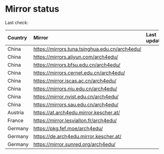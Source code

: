 <script src="./time.js"></script>
# Mirror status
Last check: <script type="text/javascript">localize(1710843516.6255345);</script>

|Country|Mirror|Last update|
|:------|:-----|:----------|
|China|https://mirrors.tuna.tsinghua.edu.cn/arch4edu/|<script type="text/javascript">localize(1710786591);</script>|
|China|https://mirrors.aliyun.com/arch4edu/|<script type="text/javascript">localize(1710786591);</script>|
|China|https://mirrors.bfsu.edu.cn/arch4edu/|<script type="text/javascript">localize(1710829967);</script>|
|China|https://mirrors.cernet.edu.cn/arch4edu/|<script type="text/javascript">localize(1710786591);</script>|
|China|https://mirror.iscas.ac.cn/arch4edu/|<script type="text/javascript">localize(1710786591);</script>|
|China|https://mirrors.nju.edu.cn/arch4edu/|<script type="text/javascript">localize(1710786591);</script>|
|China|https://mirror.nyist.edu.cn/arch4edu/|<script type="text/javascript">localize(1710786591);</script>|
|China|https://mirrors.sau.edu.cn/arch4edu/|<script type="text/javascript">localize(1710829967);</script>|
|Austria|https://at.arch4edu.mirror.kescher.at/|<script type="text/javascript">localize(1710829967);</script>|
|France|https://mirror.lesviallon.fr/arch4edu/|<script type="text/javascript">localize(1710786591);</script>|
|Germany|https://pkg.fef.moe/arch4edu/|<script type="text/javascript">localize(1710829967);</script>|
|Germany|https://de.arch4edu.mirror.kescher.at/|<script type="text/javascript">localize(1710829967);</script>|
|Germany|https://mirror.sunred.org/arch4edu/|<script type="text/javascript">localize(1710829967);</script>|

<script src="./tablefilter/tablefilter.js"></script>
<script src="./table.js"></script>